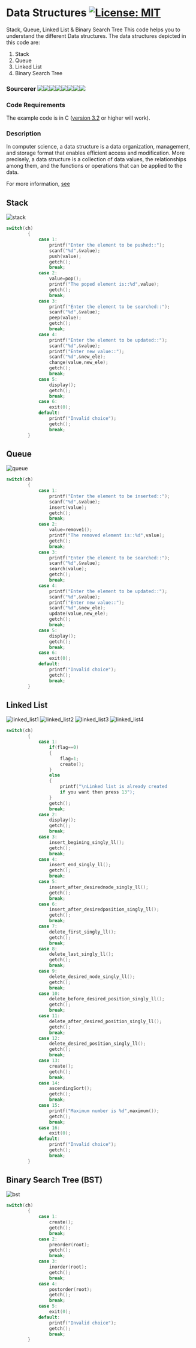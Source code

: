 # Data Structures [![License: MIT](https://camo.githubusercontent.com/a307f74a14e41e762300323414ddef81f3d53ae2/68747470733a2f2f696d672e736869656c64732e696f2f6769746875622f6c6963656e73652f736f757263657265722d696f2f736f757263657265722d6170702e7376673f636f6c6f72423d666630303030)](https://github.com/ParthPathak27/Data-Structures/blob/master/LICENSE)
Stack, Queue, Linked List & Binary Search Tree
This code helps you to understand the different Data structures. The data structures depicted in this code are:

1. Stack
2. Queue
3. Linked List
4. Binary Search Tree

### Sourcerer [![](https://sourcerer.io/fame/ParthPathak27/ParthPathak27/Data-Structures/images/0)](https://sourcerer.io/fame/ParthPathak27/ParthPathak27/Data-Structures/links/0)[![](https://sourcerer.io/fame/ParthPathak27/ParthPathak27/Data-Structures/images/1)](https://sourcerer.io/fame/ParthPathak27/ParthPathak27/Data-Structures/links/1)[![](https://sourcerer.io/fame/ParthPathak27/ParthPathak27/Data-Structures/images/2)](https://sourcerer.io/fame/ParthPathak27/ParthPathak27/Data-Structures/links/2)[![](https://sourcerer.io/fame/ParthPathak27/ParthPathak27/Data-Structures/images/3)](https://sourcerer.io/fame/ParthPathak27/ParthPathak27/Data-Structures/links/3)[![](https://sourcerer.io/fame/ParthPathak27/ParthPathak27/Data-Structures/images/4)](https://sourcerer.io/fame/ParthPathak27/ParthPathak27/Data-Structures/links/4)[![](https://sourcerer.io/fame/ParthPathak27/ParthPathak27/Data-Structures/images/5)](https://sourcerer.io/fame/ParthPathak27/ParthPathak27/Data-Structures/links/5)[![](https://sourcerer.io/fame/ParthPathak27/ParthPathak27/Data-Structures/images/6)](https://sourcerer.io/fame/ParthPathak27/ParthPathak27/Data-Structures/links/6)[![](https://sourcerer.io/fame/ParthPathak27/ParthPathak27/Data-Structures/images/7)](https://sourcerer.io/fame/ParthPathak27/ParthPathak27/Data-Structures/links/7)

### Code Requirements
The example code is in C ([version 3.2](https://archive.codeplex.com/?p=turboc) or higher will work).

### Description
In computer science, a data structure is a data organization, management, and storage format that enables efficient access and modification. More precisely, a data structure is a collection of data values, the relationships among them, and the functions or operations that can be applied to the data.

For more information, [see](https://en.wikipedia.org/wiki/Data_structure)

## Stack
![stack](gif/stack.gif)
```c
switch(ch)
        {
            case 1:
                printf("Enter the element to be pushed::");
                scanf("%d",&value);
                push(value);
                getch();
                break;
            case 2:
                value=pop();
                printf("The poped element is::%d",value);
                getch();
                break;
            case 3:
                printf("Enter the element to be searched::");
                scanf("%d",&value);
                peep(value);
                getch();
                break;
            case 4:
                printf("Enter the element to be updated::");
                scanf("%d",&value);
                printf("Enter new value::");
                scanf("%d",&new_ele);
                change(value,new_ele);
                getch();
                break;
            case 5:
                display();
                getch();
                break;
            case 6:
                exit(0);
            default:
                printf("Invalid choice");
                getch();
                break;
        }
```        
## Queue
![queue](gif/queue.gif)
```c
switch(ch)
        {
            case 1:
                printf("Enter the element to be inserted::");
                scanf("%d",&value);
                insert(value);
                getch();
                break;
            case 2:
                value=remove1();
                printf("The removed element is::%d",value);
                getch();
                break;
            case 3:
                printf("Enter the element to be searched::");
                scanf("%d",&value);
                search(value);
                getch();
                break;
            case 4:
                printf("Enter the element to be updated::");
                scanf("%d",&value);
                printf("Enter new value::");
                scanf("%d",&new_ele);
                update(value,new_ele);
                getch();
                break;
            case 5:
                display();
                getch();
                break;
            case 6:
                exit(0);
            default:
                printf("Invalid choice");
                getch();
                break;
        }
```
## Linked List
![linked_list1](gif/linked_list1.gif)
![linked_list2](gif/linked_list2.gif)
![linked_list3](gif/linked_list3.gif)
![linked_list4](gif/linked_list4.gif)
```c
switch(ch)
        {
            case 1:
                if(flag==0)
                {
                    flag=1;
                    create();
                }
                else
                {
                    printf("\nLinked list is already created
                    if you want then press 13");
                }
                getch();
                break;
            case 2:
                display();
                getch();
                break;
            case 3:
                insert_begining_singly_ll();
                getch();
                break;
            case 4:
                insert_end_singly_ll();
                getch();
                break;
            case 5:
                insert_after_desirednode_singly_ll();
                getch();
                break;
            case 6:
                insert_after_desiredposition_singly_ll();
                getch();
                break;
            case 7:
                delete_first_singly_ll();
                getch();
                break;
            case 8:
                delete_last_singly_ll();
                getch();
                break;
            case 9:
                delete_desired_node_singly_ll();
                getch();
                break;
            case 10:
                delete_before_desired_position_singly_ll();
                getch();
                break;
            case 11:
                delete_after_desired_position_singly_ll();
                getch();
                break;
            case 12:
                delete_desired_position_singly_ll();
                getch();
                break;
            case 13:
                create();
                getch();
                break;
            case 14:
                ascendingSort();
                getch();
                break;
            case 15:
                printf("Maximum number is %d",maximum());
                getch();
                break;
            case 16:
                exit(0);
            default:
                printf("Invalid choice");
                getch();
                break;
        }
```
## Binary Search Tree (BST)
![bst](gif/bst.gif)
```c
switch(ch)
        {
            case 1:
                create();
                getch();
                break;
            case 2:
                preorder(root);
                getch();
                break;
            case 3:
                inorder(root);
                getch();
                break;
            case 4:
                postorder(root);
                getch();
                break;
            case 5:
                exit(0);
            default:
                printf("Invalid choice");
                getch();
                break;
        }
```
